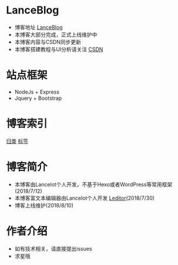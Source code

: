 # LanceBlog
- 博客地址 [LanceBlog](http://www.404lancelot.cn/)
- 本博客大部分完成，正式上线维护中
- 本博客内容与CSDN同步更新
- 本博客搭建教程与UI分析请关注 [CSDN](https://blog.csdn.net/u012312705)

# 站点框架
- NodeJs + Express
- Jquery + Bootstrap

# 博客索引
[归类](http://www.404lancelot.cn/archives)
[标签](http://www.404lancelot.cn/tags)
# 博客简介
- 本博客由Lancelot个人开发，不基于Hexo或者WordPress等常用框架(2018/7/12)
- 本博客富文本编辑器由Lancelot个人开发 [Leditor](https://github.com/xxx407410849/Leditor)(2018/7/30)
- 博客上线维护(2018/8/10)
# 作者介绍
- 如有技术相关，请直接提出issues
- 求星哦
